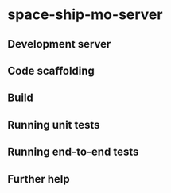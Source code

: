 # space-ship-mo-server



## Development server



## Code scaffolding


## Build



## Running unit tests



## Running end-to-end tests



## Further help

